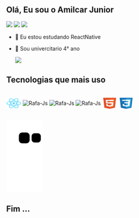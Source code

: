 ## Olá, Eu sou o Amilcar Junior 
<a href="https://www.youtube.com/MikamikausGames" target="_blank"><img src="https://img.shields.io/badge/YouTube-FF0000?style=for-the-badge&logo=youtube&logoColor=white" target="_blank"></a>
  <a href="https://www.instagram.com/mikamikaus/" target="_blank"><img src="https://img.shields.io/badge/-Instagram-%23E4405F?style=for-the-badge&logo=instagram&logoColor=white" target="_blank"></a>
  <a href = "mailto:amilcarjunior2000@gmail.com"><img src="https://img.shields.io/badge/-Gmail-%23333?style=for-the-badge&logo=gmail&logoColor=white" target="_blank"></a>
 	


- 🌱 Eu estou estudando ReactNative
- 💼 Sou univercitario 4° ano


  <a href="https://github.com/Amilcar-Junior">
  <img height="200em" src="https://github-readme-stats.vercel.app/api?username=Amilcar-Junior&show_icons=true&theme=dark&include_all_commits=true&count_private=true"/>
  </a>
  

## Tecnologias que mais uso

<div style="display: inline_block"><br>
  <img align="center" alt="Rafa-React" height="30" width="40" src="https://raw.githubusercontent.com/devicons/devicon/master/icons/react/react-original.svg">
  <img align="center" alt="Rafa-Js" height="30" width="40" src='https://cdn.jsdelivr.net/gh/devicons/devicon/icons/java/java-original.svg'>
  <img align="center" alt="Rafa-Js" height="30" width="40" src='https://cdn.jsdelivr.net/gh/devicons/devicon/icons/python/python-original.svg'>
  <img align="center" alt="Rafa-Js" height="30" width="40" src='https://cdn.jsdelivr.net/gh/devicons/devicon/icons/mysql/mysql-original.svg'>
  <img align="center" alt="Rafa-HTML" height="30" width="40" src="https://raw.githubusercontent.com/devicons/devicon/master/icons/html5/html5-original.svg">
  <img align="center" alt="Rafa-CSS" height="30" width="40" src="https://raw.githubusercontent.com/devicons/devicon/master/icons/css3/css3-original.svg">
</div>
  
  ##
 
<div> 

 <!-- alterar snake futuramente -->
  ![Snake animation](https://github.com/rafaballerini/rafaballerini/blob/output/github-contribution-grid-snake.svg)
 
</div>


## Fim ...

